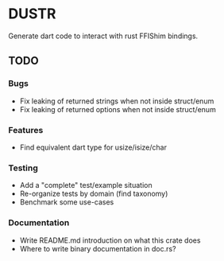 # DUSTR

Generate dart code to interact with rust FFIShim bindings.

## TODO

### Bugs

 - Fix leaking of returned strings when not inside struct/enum
 - Fix leaking of returned options when not inside struct/enum

### Features

 - Find equivalent dart type for usize/isize/char

### Testing

 - Add a "complete" test/example situation
 - Re-organize tests by domain (find taxonomy)
 - Benchmark some use-cases

### Documentation

 - Write README.md introduction on what this crate does
 - Where to write binary documentation in doc.rs?
